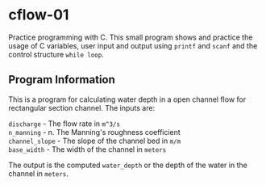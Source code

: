 # cflow-01

Practice programming with C. This small program shows and practice the usage of C variables, user input and output using `printf` and `scanf` and the control structure `while loop`.

## Program Information

This is a program for calculating water depth in a open channel flow for rectangular section channel. The inputs are:

`discharge` - The flow rate in `m^3/s`  
`n_manning` - n. The Manning's roughness coefficient  
`channel_slope` - The slope of the channel bed in `m/m`  
`base_width` - The width of the channel in `meters`

The output is the computed `water_depth` or the depth of the water in the channel in `meters`.

